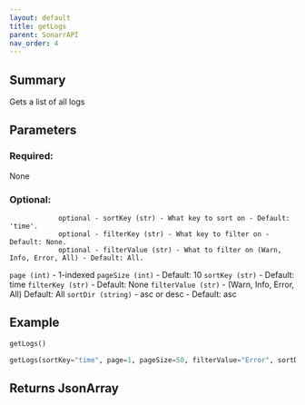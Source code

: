 ```yaml
---
layout: default
title: getLogs
parent: SonarrAPI
nav_order: 4
---
```


## Summary

Gets a list of all logs

## Parameters

### Required:

None

### Optional:

                optional - sortKey (str) - What key to sort on - Default: 'time'.
                optional - filterKey (str) - What key to filter on - Default: None.
                optional - filterValue (str) - What to filter on (Warn, Info, Error, All) - Default: All.

`page (int)` - 1-indexed
`pageSize (int)` - Default: 10
`sortKey (str)` - Default: time
`filterKey (str)` - Default: None
`filterValue (str)` - (Warn, Info, Error, All) Default: All
`sortDir (string)` - asc or desc - Default: asc

## Example

```python
getLogs()
```

```python
getLogs(sortKey="time", page=1, pageSize=50, filterValue="Error", sortDir="desc")
```

## Returns JsonArray

```json

```
